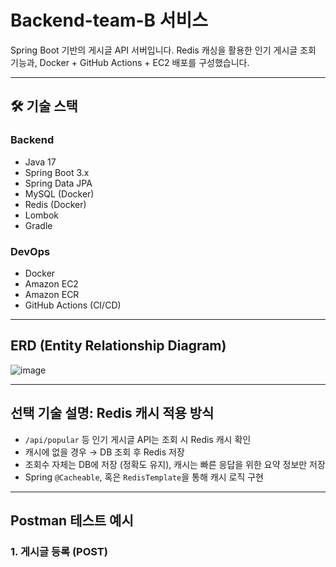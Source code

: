 # Backend-team-B 서비스

Spring Boot 기반의 게시글 API 서버입니다. Redis 캐싱을 활용한 인기 게시글 조회 기능과, Docker + GitHub Actions + EC2 배포를 구성했습니다.

---

## 🛠 기술 스택

### Backend
- Java 17
- Spring Boot 3.x
- Spring Data JPA
- MySQL (Docker)
- Redis (Docker)
- Lombok
- Gradle

### DevOps
- Docker
- Amazon EC2
- Amazon ECR
- GitHub Actions (CI/CD)

---

## ERD (Entity Relationship Diagram)
![image](https://github.com/user-attachments/assets/2ae52206-a234-470b-bc4f-13cbbec662b0)


---

## 선택 기술 설명: Redis 캐시 적용 방식

- `/api/popular` 등 인기 게시글 API는 조회 시 Redis 캐시 확인
- 캐시에 없을 경우 → DB 조회 후 Redis 저장
- 조회수 자체는 DB에 저장 (정확도 유지), 캐시는 빠른 응답을 위한 요약 정보만 저장
- Spring `@Cacheable`, 혹은 `RedisTemplate`을 통해 캐시 로직 구현

---

## Postman 테스트 예시

### 1. 게시글 등록 (POST)
